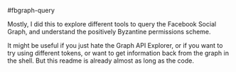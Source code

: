 #fbgraph-query

Mostly, I did this to explore different tools to query the Facebook Social Graph, and understand the positively Byzantine permissions scheme.

It might be useful if you just hate the Graph API Explorer, or if you want to try using different tokens, or want to get information back from the graph in the shell. But this readme is already almost as long as the code.